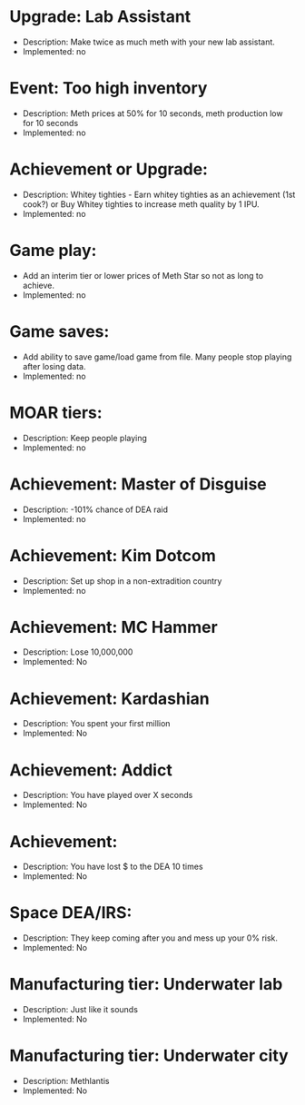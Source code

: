 
# Upgrade: Lab Assistant
* Description: Make twice as much meth with your new lab assistant. 
* Implemented: no

# Event: Too high inventory
* Description: Meth prices at 50% for 10 seconds, meth production low for 10 seconds
* Implemented: no

# Achievement or Upgrade:
* Description: Whitey tighties - Earn whitey tighties as an achievement (1st cook?) or Buy Whitey tighties to increase meth quality by 1 IPU.
* Implemented: no

# Game play:
* Add an interim tier or lower prices of Meth Star so not as long to achieve. 
* Implemented: no

# Game saves:
* Add ability to save game/load game from file.  Many people stop playing after losing data. 
* Implemented: no

# MOAR tiers:
* Description: Keep people playing
* Implemented: no

# Achievement: Master of Disguise 
* Description: -101% chance of DEA raid 
* Implemented: no

# Achievement: Kim Dotcom
* Description: Set up shop in a non-extradition country
* Implemented: no

# Achievement: MC Hammer
* Description: Lose 10,000,000
* Implemented: No

# Achievement: Kardashian
* Description: You spent your first million
* Implemented: No

# Achievement: Addict
* Description: You have played over X seconds
* Implemented: No

# Achievement: 
* Description: You have lost $ to the DEA 10 times
* Implemented: No

# Space DEA/IRS:
* Description: They keep coming after you and mess up your 0% risk.
* Implemented: No

# Manufacturing tier: Underwater lab
* Description:  Just like it sounds
* Implemented: No

# Manufacturing tier: Underwater city
* Description: Methlantis
* Implemented: No




